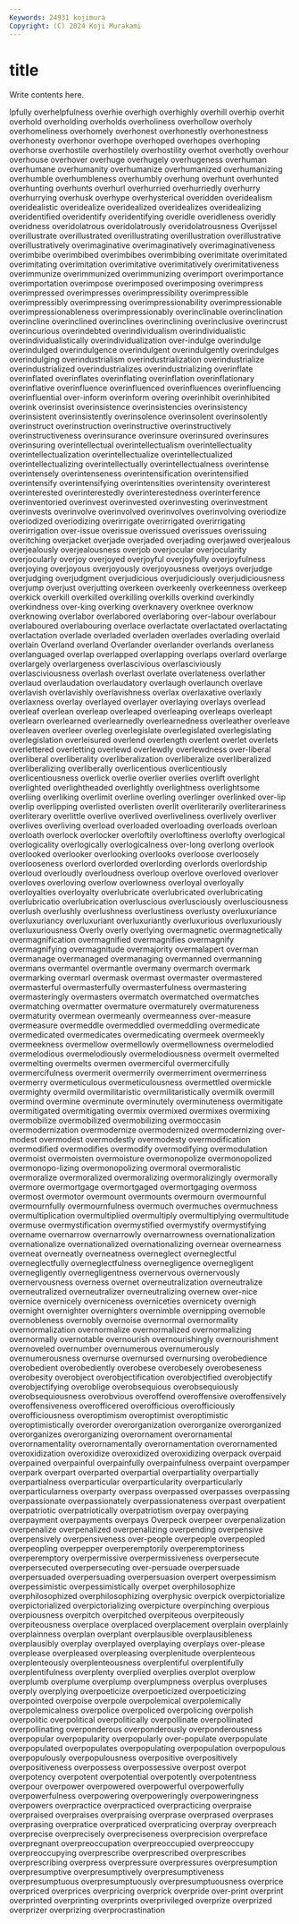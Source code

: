 ```yaml
---
Keywords: 24931 kojimura
Copyright: (C) 2024 Koji Murakami
---
```


# title

Write contents here.



lpfully overhelpfulness
overhie overhigh overhighly overhill overhip overhit overhold overholding overholds overholiness
overhollow overholy overhomeliness overhomely overhonest overhonestly overhonestness overhonesty overhonor overhope
overhoped overhopes overhoping overhorse overhostile overhostilely overhostility overhot overhotly overhour
overhouse overhover overhuge overhugely overhugeness overhuman overhumane overhumanity overhumanize overhumanized
overhumanizing overhumble overhumbleness overhumbly overhung overhunt overhunted overhunting overhunts overhurl
overhurried overhurriedly overhurry overhurrying overhusk overhype overhysterical overidden overidealism overidealistic
overidealize overidealized overidealizes overidealizing overidentified overidentify overidentifying overidle overidleness overidly
overidness overidolatrous overidolatrously overidolatrousness Overijssel overillustrate overillustrated overillustrating overillustration overillustrative
overillustratively overimaginative overimaginatively overimaginativeness overimbibe overimbibed overimbibes overimbibing overimitate overimitated
overimitating overimitation overimitative overimitatively overimitativeness overimmunize overimmunized overimmunizing overimport overimportance
overimportation overimpose overimposed overimposing overimpress overimpressed overimpresses overimpressibility overimpressible overimpressibly
overimpressing overimpressionability overimpressionable overimpressionableness overimpressionably overinclinable overinclination overincline overinclined overinclines
overinclining overinclusive overincrust overincurious overindebted overindividualism overindividualistic overindividualistically overindividualization over-indulge
overindulge overindulged overindulgence overindulgent overindulgently overindulges overindulging overindustrialism overindustrialization overindustrialize
overindustrialized overindustrializes overindustrializing overinflate overinflated overinflates overinflating overinflation overinflationary overinflative
overinfluence overinfluenced overinfluences overinfluencing overinfluential over-inform overinform overing overinhibit overinhibited
overink overinsist overinsistence overinsistencies overinsistency overinsistent overinsistently overinsolence overinsolent overinsolently
overinstruct overinstruction overinstructive overinstructively overinstructiveness overinsurance overinsure overinsured overinsures overinsuring
overintellectual overintellectualism overintellectuality overintellectualization overintellectualize overintellectualized overintellectualizing overintellectually overintellectualness overintense
overintensely overintenseness overintensification overintensified overintensify overintensifying overintensities overintensity overinterest overinterested
overinterestedly overinterestedness overinterference overinventoried overinvest overinvested overinvesting overinvestment overinvests overinvolve
overinvolved overinvolves overinvolving overiodize overiodized overiodizing overirrigate overirrigated overirrigating overirrigation
over-issue overissue overissued overissues overissuing overitching overjacket overjade overjaded overjading
overjawed overjealous overjealously overjealousness overjob overjocular overjocularity overjocularly overjoy overjoyed
overjoyful overjoyfully overjoyfulness overjoying overjoyous overjoyously overjoyousness overjoys overjudge overjudging
overjudgment overjudicious overjudiciously overjudiciousness overjump overjust overjutting overkeen overkeenly overkeenness
overkeep overkick overkill overkilled overkilling overkills overkind overkindly overkindness over-king
overking overknavery overknee overknow overknowing overlabor overlabored overlaboring over-labour overlabour
overlaboured overlabouring overlace overlactate overlactated overlactating overlactation overlade overladed overladen
overlades overlading overlaid overlain Overland overland Overlander overlander overlands overlaness
overlanguaged overlap overlapped overlapping overlaps overlard overlarge overlargely overlargeness overlascivious
overlasciviously overlasciviousness overlash overlast overlate overlateness overlather overlaud overlaudation overlaudatory
overlaugh overlaunch overlave overlavish overlavishly overlavishness overlax overlaxative overlaxly overlaxness
overlay overlayed overlayer overlaying overlays overlead overleaf overlean overleap overleaped
overleaping overleaps overleapt overlearn overlearned overlearnedly overlearnedness overleather overleave overleaven
overleer overleg overlegislate overlegislated overlegislating overlegislation overleisured overlend overlength overlent
overlet overlets overlettered overletting overlewd overlewdly overlewdness over-liberal overliberal overliberality
overliberalization overliberalize overliberalized overliberalizing overliberally overlicentious overlicentiously overlicentiousness overlick overlie
overlier overlies overlift overlight overlighted overlightheaded overlightly overlightness overlightsome overliing
overliking overlimit overline overling overlinger overlinked over-lip overlip overlipping overlisted
overlisten overlit overliterarily overliterariness overliterary overlittle overlive overlived overliveliness overlively
overliver overlives overliving overload overloaded overloading overloads overloan overloath overlock
overlocker overloftily overloftiness overlofty overlogical overlogicality overlogically overlogicalness over-long overlong
overlook overlooked overlooker overlooking overlooks overloose overloosely overlooseness overlord overlorded
overlording overlords overlordship overloud overloudly overloudness overloup overlove overloved overlover
overloves overloving overlow overlowness overloyal overloyally overloyalties overloyalty overlubricate overlubricated
overlubricating overlubricatio overlubrication overluscious overlusciously overlusciousness overlush overlushly overlushness overlustiness
overlusty overluxuriance overluxuriancy overluxuriant overluxuriantly overluxurious overluxuriously overluxuriousness Overly overly
overlying overmagnetic overmagnetically overmagnification overmagnified overmagnifies overmagnify overmagnifying overmagnitude overmajority
overmalapert overman overmanage overmanaged overmanaging overmanned overmanning overmans overmantel overmantle
overmany overmarch overmark overmarking overmarl overmask overmast overmaster overmastered overmasterful
overmasterfully overmasterfulness overmastering overmasteringly overmasters overmatch overmatched overmatches overmatching overmatter
overmature overmaturely overmatureness overmaturity overmean overmeanly overmeanness over-measure overmeasure overmeddle
overmeddled overmeddling overmedicate overmedicated overmedicates overmedicating overmeek overmeekly overmeekness overmellow
overmellowly overmellowness overmelodied overmelodious overmelodiously overmelodiousness overmelt overmelted overmelting overmelts
overmen overmerciful overmercifully overmercifulness overmerit overmerrily overmerriment overmerriness overmerry overmeticulous
overmeticulousness overmettled overmickle overmighty overmild overmilitaristic overmilitaristically overmilk overmill overmind
overmine overminute overminutely overminuteness overmitigate overmitigated overmitigating overmix overmixed overmixes
overmixing overmobilize overmobilized overmobilizing overmoccasin overmodernization overmodernize overmodernized overmodernizing over-modest
overmodest overmodestly overmodesty overmodification overmodified overmodifies overmodify overmodifying overmodulation overmoist
overmoisten overmoisture overmonopolize overmonopolized overmonopo-lizing overmonopolizing overmoral overmoralistic overmoralize overmoralized
overmoralizing overmoralizingly overmorally overmore overmortgage overmortgaged overmortgaging overmoss overmost overmotor
overmount overmounts overmourn overmournful overmournfully overmournfulness overmuch overmuches overmuchness overmultiplication
overmultiplied overmultiply overmultiplying overmultitude overmuse overmystification overmystified overmystify overmystifying overname
overnarrow overnarrowly overnarrowness overnationalization overnationalize overnationalized overnationalizing overnear overnearness overneat
overneatly overneatness overneglect overneglectful overneglectfully overneglectfulness overnegligence overnegligent overnegligently overnegligentness
overnervous overnervously overnervousness overness overnet overneutralization overneutralize overneutralized overneutralizer overneutralizing
overnew over-nice overnice overnicely overniceness overniceties overnicety overnigh overnight overnighter
overnighters overnimble overnipping overnoble overnobleness overnobly overnoise overnormal overnormality overnormalization
overnormalize overnormalized overnormalizing overnormally overnotable overnourish overnourishingly overnourishment overnoveled overnumber
overnumerous overnumerously overnumerousness overnurse overnursed overnursing overobedience overobedient overobediently overobese
overobesely overobeseness overobesity overobject overobjectification overobjectified overobjectify overobjectifying overoblige overobsequious
overobsequiously overobsequiousness overobvious overoffend overoffensive overoffensively overoffensiveness overofficered overofficious overofficiously
overofficiousness overoptimism overoptimist overoptimistic overoptimistically overorder overorganization overorganize overorganized overorganizes
overorganizing overornament overornamental overornamentality overornamentally overornamentation overornamented overoxidization overoxidize overoxidized
overoxidizing overpack overpaid overpained overpainful overpainfully overpainfulness overpaint overpamper overpark
overpart overparted overpartial overpartiality overpartially overpartialness overparticular overparticularity overparticularly overparticularness
overparty overpass overpassed overpasses overpassing overpassionate overpassionately overpassionateness overpast overpatient
overpatriotic overpatriotically overpatriotism overpay overpaying overpayment overpayments overpays Overpeck overpeer
overpenalization overpenalize overpenalized overpenalizing overpending overpensive overpensively overpensiveness over-people overpeople
overpeopled overpeopling overpepper overperemptorily overperemptoriness overperemptory overpermissive overpermissiveness overpersecute overpersecuted
overpersecuting over-persuade overpersuade overpersuaded overpersuading overpersuasion overpert overpessimism overpessimistic overpessimistically
overpet overphilosophize overphilosophized overphilosophizing overphysic overpick overpictorialize overpictorialized overpictorializing overpicture
overpinching overpious overpiousness overpitch overpitched overpiteous overpiteously overpiteousness overplace overplaced
overplacement overplain overplainly overplainness overplan overplant overplausible overplausibleness overplausibly overplay
overplayed overplaying overplays over-please overplease overpleased overpleasing overplenitude overplenteous overplenteously
overplenteousness overplentiful overplentifully overplentifulness overplenty overplied overplies overplot overplow overplumb
overplume overplump overplumpness overplus overpluses overply overplying overpoeticize overpoeticized overpoeticizing
overpointed overpoise overpole overpolemical overpolemically overpolemicalness overpolice overpoliced overpolicing overpolish
overpolitic overpolitical overpolitically overpollinate overpollinated overpollinating overponderous overponderously overponderousness overpopular
overpopularity overpopularly over-populate overpopulate overpopulated overpopulates overpopulating overpopulation overpopulous overpopulously
overpopulousness overpositive overpositively overpositiveness overpossess overpossessive overpost overpot overpotency overpotent
overpotential overpotently overpotentness overpour overpower overpowered overpowerful overpowerfully overpowerfulness overpowering
overpoweringly overpoweringness overpowers overpractice overpracticed overpracticing overpraise overpraised overpraises overpraising
overprase overprased overprases overprasing overpratice overpraticed overpraticing overpray overpreach overprecise
overprecisely overpreciseness overprecision overpreface overpregnant overpreoccupation overpreoccupied overpreoccupy overpreoccupying overprescribe
overprescribed overprescribes overprescribing overpress overpressure overpressures overpresumption overpresumptive overpresumptively overpresumptiveness
overpresumptuous overpresumptuously overpresumptuousness overprice overpriced overprices overpricing overprick overpride over-print
overprint overprinted overprinting overprints overprivileged overprize overprized overprizer overprizing overprocrastination
